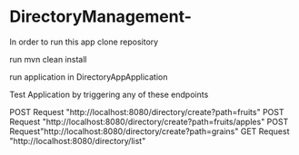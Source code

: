 # DirectoryManagement-

In order to run this app clone repository 

run mvn clean install 

run application in DirectoryAppApplication 

Test Application by triggering any of these endpoints 

POST Request "http://localhost:8080/directory/create?path=fruits"
POST Request "http://localhost:8080/directory/create?path=fruits/apples"
POST Request"http://localhost:8080/directory/create?path=grains"
GET Request "http://localhost:8080/directory/list"
